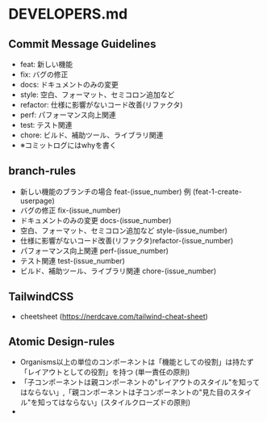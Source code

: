 # DEVELOPERS.md
## Commit Message Guidelines
- feat: 新しい機能
- fix: バグの修正
- docs: ドキュメントのみの変更
- style: 空白、フォーマット、セミコロン追加など
- refactor: 仕様に影響がないコード改善(リファクタ)
- perf: パフォーマンス向上関連
- test: テスト関連
- chore: ビルド、補助ツール、ライブラリ関連
- ※コミットログにはwhyを書く

## branch-rules
- 新しい機能のブランチの場合 feat-(issue_number) 例 (feat-1-create-userpage)
- バグの修正 fix-(issue_number)
- ドキュメントのみの変更 docs-(issue_number)
- 空白、フォーマット、セミコロン追加など style-(issue_number)
- 仕様に影響がないコード改善(リファクタ)refactor-(issue_number)
- パフォーマンス向上関連 perf-(issue_number)
- テスト関連 test-(issue_number)
- ビルド、補助ツール、ライブラリ関連 chore-(issue_number)

## TailwindCSS
- cheetsheet (https://nerdcave.com/tailwind-cheat-sheet)

## Atomic Design-rules
- Organisms以上の単位のコンポーネントは「機能としての役割」は持たず「レイアウトとしての役割」を持つ (単一責任の原則)
- 「子コンポーネントは親コンポーネントの"レイアウトのスタイル"を知ってはならない」,「親コンポーネントは子コンポーネントの"見た目のスタイル"を知ってはならない」(スタイルクローズドの原則)
- 

